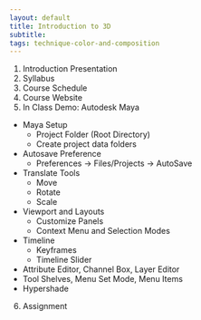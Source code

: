 ```yaml
---
layout: default
title: Introduction to 3D
subtitle:
tags: technique-color-and-composition
---
```


1. Introduction Presentation
2. Syllabus
3. Course Schedule
4. Course Website
5. In Class Demo: Autodesk Maya
  * Maya Setup
    - Project Folder (Root Directory)
    - Create project data folders
  * Autosave Preference
    - Preferences → Files/Projects → AutoSave
  * Translate Tools
    - Move
    - Rotate
    - Scale
  * Viewport and Layouts
    - Customize Panels
    - Context Menu and Selection Modes
  * Timeline
    - Keyframes
    - Timeline Slider
* Attribute Editor, Channel Box, Layer Editor
* Tool Shelves, Menu Set Mode, Menu Items
* Hypershade
6. Assignment

